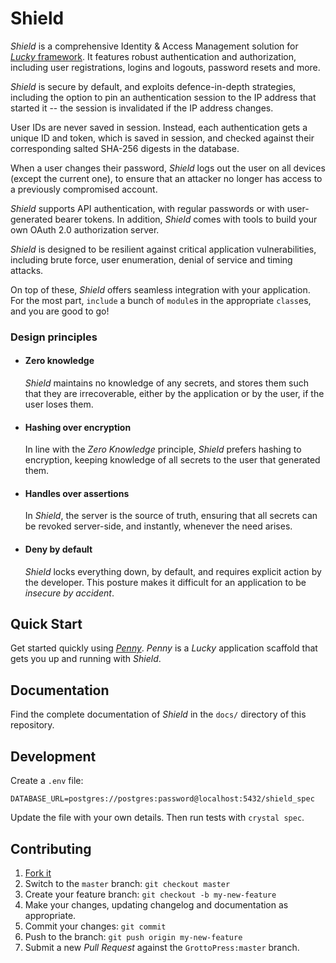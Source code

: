 # Shield

*Shield* is a comprehensive Identity & Access Management solution for [*Lucky* framework](https://luckyframework.org). It features robust authentication and authorization, including user registrations, logins and logouts, password resets and more.

*Shield* is secure by default, and exploits defence-in-depth strategies, including the option to pin an authentication session to the IP address that started it -- the session is invalidated if the IP address changes.

User IDs are never saved in session. Instead, each authentication gets a unique ID and token, which is saved in session, and checked against their corresponding salted SHA-256 digests in the database.

When a user changes their password, *Shield* logs out the user on all devices (except the current one), to ensure that an attacker no longer has access to a previously compromised account.

*Shield* supports API authentication, with regular passwords or with user-generated bearer tokens. In addition, *Shield* comes with tools to build your own OAuth 2.0 authorization server.

*Shield* is designed to be resilient against critical application vulnerabilities, including brute force, user enumeration, denial of service and timing attacks.

On top of these, *Shield* offers seamless integration with your application. For the most part, `include` a bunch of `module`s in the appropriate `class`es, and you are good to go!

### Design principles

- #### Zero knowledge

  *Shield* maintains no knowledge of any secrets, and stores them such that they are irrecoverable, either by the application or by the user, if the user loses them.

- #### Hashing over encryption

  In line with the *Zero Knowledge* principle, *Shield* prefers hashing to encryption, keeping knowledge of all secrets to the user that generated them.

- #### Handles over assertions

  In *Shield*, the server is the source of truth, ensuring that all secrets can be revoked server-side, and instantly, whenever the need arises.

- #### Deny by default

  *Shield* locks everything down, by default, and requires explicit action by the developer. This posture makes it difficult for an application to be *insecure by accident*.

## Quick Start

Get started quickly using [*Penny*](https://github.com/GrottoPress/penny). *Penny* is a *Lucky* application scaffold that gets you up and running with *Shield*.

## Documentation

Find the complete documentation of *Shield* in the `docs/` directory of this repository.

## Development

Create a `.env` file:

```env
DATABASE_URL=postgres://postgres:password@localhost:5432/shield_spec
```

Update the file with your own details. Then run tests with `crystal spec`.

## Contributing

1. [Fork it](https://github.com/GrottoPress/shield/fork)
1. Switch to the `master` branch: `git checkout master`
1. Create your feature branch: `git checkout -b my-new-feature`
1. Make your changes, updating changelog and documentation as appropriate.
1. Commit your changes: `git commit`
1. Push to the branch: `git push origin my-new-feature`
1. Submit a new *Pull Request* against the `GrottoPress:master` branch.
